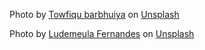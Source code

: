 Photo by <a href="https://unsplash.com/@towfiqu999999?utm_content=creditCopyText&utm_medium=referral&utm_source=unsplash">Towfiqu barbhuiya</a> on <a href="https://unsplash.com/photos/a-blue-question-mark-on-a-pink-background-oZuBNC-6E2s?utm_content=creditCopyText&utm_medium=referral&utm_source=unsplash">Unsplash</a>

Photo by <a href="https://unsplash.com/@ludemeula?utm_content=creditCopyText&utm_medium=referral&utm_source=unsplash">Ludemeula Fernandes</a> on <a href="https://unsplash.com/photos/orange-persian-cat-sleeping-9UUoGaaHtNE?utm_content=creditCopyText&utm_medium=referral&utm_source=unsplash">Unsplash</a>
